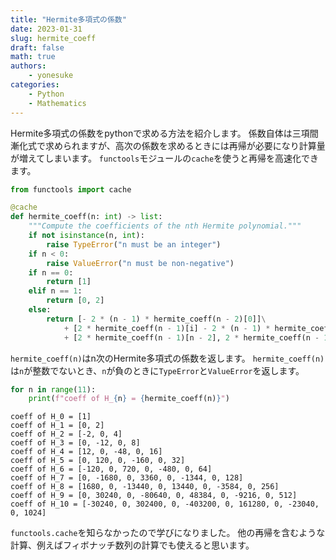 ```yaml
---
title: "Hermite多項式の係数"
date: 2023-01-31
slug: hermite_coeff
draft: false
math: true
authors:
    - yonesuke
categories:
    - Python
    - Mathematics
---
```


Hermite多項式の係数をpythonで求める方法を紹介します。
係数自体は三項間漸化式で求められますが、高次の係数を求めるときには再帰が必要になり計算量が増えてしまいます。
`functools`モジュールの`cache`を使うと再帰を高速化できます。

<!-- more -->

```python
from functools import cache

@cache
def hermite_coeff(n: int) -> list:
    """Compute the coefficients of the nth Hermite polynomial."""
    if not isinstance(n, int):
        raise TypeError("n must be an integer")
    if n < 0:
        raise ValueError("n must be non-negative")
    if n == 0:
        return [1]
    elif n == 1:
        return [0, 2]
    else:
        return [- 2 * (n - 1) * hermite_coeff(n - 2)[0]]\
            + [2 * hermite_coeff(n - 1)[i] - 2 * (n - 1) * hermite_coeff(n - 2)[i + 1] for i in range(n - 2)]\
            + [2 * hermite_coeff(n - 1)[n - 2], 2 * hermite_coeff(n - 1)[n - 1]]
```

`hermite_coeff(n)`はn次のHermite多項式の係数を返します。
`hermite_coeff(n)`は`n`が整数でないとき、`n`が負のときに`TypeError`と`ValueError`を返します。
    
```python
for n in range(11):
    print(f"coeff of H_{n} = {hermite_coeff(n)}")
```

```text
coeff of H_0 = [1]
coeff of H_1 = [0, 2]
coeff of H_2 = [-2, 0, 4]
coeff of H_3 = [0, -12, 0, 8]
coeff of H_4 = [12, 0, -48, 0, 16]
coeff of H_5 = [0, 120, 0, -160, 0, 32]
coeff of H_6 = [-120, 0, 720, 0, -480, 0, 64]
coeff of H_7 = [0, -1680, 0, 3360, 0, -1344, 0, 128]
coeff of H_8 = [1680, 0, -13440, 0, 13440, 0, -3584, 0, 256]
coeff of H_9 = [0, 30240, 0, -80640, 0, 48384, 0, -9216, 0, 512]
coeff of H_10 = [-30240, 0, 302400, 0, -403200, 0, 161280, 0, -23040, 0, 1024]
```

`functools.cache`を知らなかったので学びになりました。
他の再帰を含むような計算、例えばフィボナッチ数列の計算でも使えると思います。